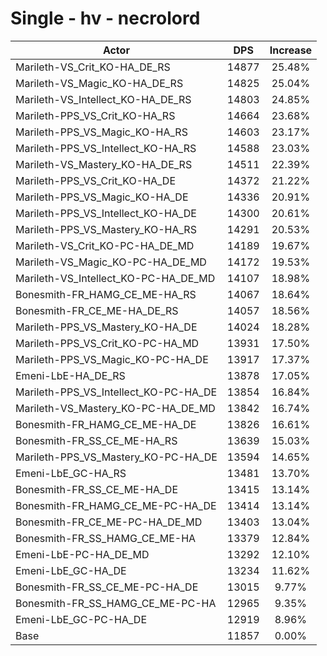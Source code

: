 # Single - hv - necrolord
| Actor | DPS | Increase |
|---|:---:|:---:|
|Marileth-VS_Crit_KO-HA_DE_RS|14877|25.48%|
|Marileth-VS_Magic_KO-HA_DE_RS|14825|25.04%|
|Marileth-VS_Intellect_KO-HA_DE_RS|14803|24.85%|
|Marileth-PPS_VS_Crit_KO-HA_RS|14664|23.68%|
|Marileth-PPS_VS_Magic_KO-HA_RS|14603|23.17%|
|Marileth-PPS_VS_Intellect_KO-HA_RS|14588|23.03%|
|Marileth-VS_Mastery_KO-HA_DE_RS|14511|22.39%|
|Marileth-PPS_VS_Crit_KO-HA_DE|14372|21.22%|
|Marileth-PPS_VS_Magic_KO-HA_DE|14336|20.91%|
|Marileth-PPS_VS_Intellect_KO-HA_DE|14300|20.61%|
|Marileth-PPS_VS_Mastery_KO-HA_RS|14291|20.53%|
|Marileth-VS_Crit_KO-PC-HA_DE_MD|14189|19.67%|
|Marileth-VS_Magic_KO-PC-HA_DE_MD|14172|19.53%|
|Marileth-VS_Intellect_KO-PC-HA_DE_MD|14107|18.98%|
|Bonesmith-FR_HAMG_CE_ME-HA_RS|14067|18.64%|
|Bonesmith-FR_CE_ME-HA_DE_RS|14057|18.56%|
|Marileth-PPS_VS_Mastery_KO-HA_DE|14024|18.28%|
|Marileth-PPS_VS_Crit_KO-PC-HA_MD|13931|17.50%|
|Marileth-PPS_VS_Magic_KO-PC-HA_DE|13917|17.37%|
|Emeni-LbE-HA_DE_RS|13878|17.05%|
|Marileth-PPS_VS_Intellect_KO-PC-HA_DE|13854|16.84%|
|Marileth-VS_Mastery_KO-PC-HA_DE_MD|13842|16.74%|
|Bonesmith-FR_HAMG_CE_ME-HA_DE|13826|16.61%|
|Bonesmith-FR_SS_CE_ME-HA_RS|13639|15.03%|
|Marileth-PPS_VS_Mastery_KO-PC-HA_DE|13594|14.65%|
|Emeni-LbE_GC-HA_RS|13481|13.70%|
|Bonesmith-FR_SS_CE_ME-HA_DE|13415|13.14%|
|Bonesmith-FR_HAMG_CE_ME-PC-HA_DE|13414|13.14%|
|Bonesmith-FR_CE_ME-PC-HA_DE_MD|13403|13.04%|
|Bonesmith-FR_SS_HAMG_CE_ME-HA|13379|12.84%|
|Emeni-LbE-PC-HA_DE_MD|13292|12.10%|
|Emeni-LbE_GC-HA_DE|13234|11.62%|
|Bonesmith-FR_SS_CE_ME-PC-HA_DE|13015|9.77%|
|Bonesmith-FR_SS_HAMG_CE_ME-PC-HA|12965|9.35%|
|Emeni-LbE_GC-PC-HA_DE|12919|8.96%|
|Base|11857|0.00%|
